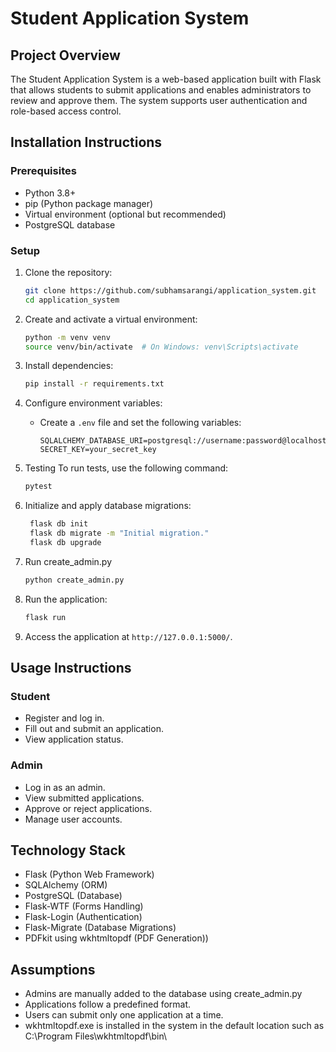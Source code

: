 # Student Application System

## Project Overview
The Student Application System is a web-based application built with Flask that allows students to submit applications and enables administrators to review and approve them. The system supports user authentication and role-based access control.

## Installation Instructions

### Prerequisites
- Python 3.8+
- pip (Python package manager)
- Virtual environment (optional but recommended)
- PostgreSQL database

### Setup
1. Clone the repository:
   ```sh
   git clone https://github.com/subhamsarangi/application_system.git
   cd application_system
   ```
2. Create and activate a virtual environment:
   ```sh
   python -m venv venv
   source venv/bin/activate  # On Windows: venv\Scripts\activate
   ```
3. Install dependencies:
   ```sh
   pip install -r requirements.txt
   ```
4. Configure environment variables:
   - Create a `.env` file and set the following variables:
     ```
     SQLALCHEMY_DATABASE_URI=postgresql://username:password@localhost/db_name
     SECRET_KEY=your_secret_key
     ```


5. Testing
    To run tests, use the following command:
    ```sh
    pytest
    ```
6. Initialize and apply database migrations:
   ```sh
    flask db init
    flask db migrate -m "Initial migration."
    flask db upgrade
   ```
7. Run create_admin.py
    ```sh
    python create_admin.py
    ```
8. Run the application:
   ```sh
   flask run
   ```
9. Access the application at `http://127.0.0.1:5000/`.

## Usage Instructions

### Student
- Register and log in.
- Fill out and submit an application.
- View application status.

### Admin
- Log in as an admin.
- View submitted applications.
- Approve or reject applications.
- Manage user accounts.


## Technology Stack
- Flask (Python Web Framework)
- SQLAlchemy (ORM)
- PostgreSQL (Database)
- Flask-WTF (Forms Handling)
- Flask-Login (Authentication)
- Flask-Migrate (Database Migrations)
- PDFkit using wkhtmltopdf (PDF Generation))

## Assumptions
- Admins are manually added to the database using create_admin.py
- Applications follow a predefined format.
- Users can submit only one application at a time.
- wkhtmltopdf.exe is installed in the system in the default location such as C:\Program Files\wkhtmltopdf\bin\

